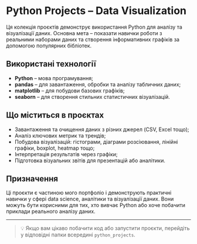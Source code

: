 # Python Projects – Data Visualization

Ця колекція проєктів демонструє використання Python для аналізу та візуалізації даних. Основна мета – показати навички роботи з реальними наборами даних та створення інформативних графіків за допомогою популярних бібліотек.

## Використані технології

- **Python** – мова програмування;
- **pandas** – для завантаження, обробки та аналізу табличних даних;
- **matplotlib** – для побудови базових графіків;
- **seaborn** – для створення стильних статистичних візуалізацій.

## Що міститься в проєктах

- Завантаження та очищення даних з різних джерел (CSV, Excel тощо);
- Аналіз ключових метрик та трендів;
- Побудова візуалізацій: гістограми, діаграми розсіювання, лінійні графіки, boxplot, heatmap тощо;
- Інтерпретація результатів через графіки;
- Підготовка візуальних звітів для презентацій або аналітики.

## Призначення

Ці проєкти є частиною мого портфоліо і демонструють практичні навички у сфері data science, аналітики та візуалізації даних. Вони можуть бути корисними для тих, хто вивчає Python або хоче побачити приклади реального аналізу даних.

---

> 💡 Якщо вам цікаво побачити код або запустити проєкти, перейдіть у відповідні папки всередині `python_projects`.
